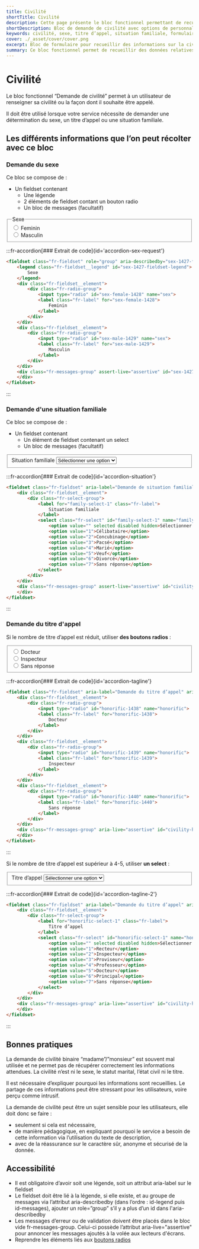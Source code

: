 ```yaml
---
title: Civilité
shortTitle: Civilité
description: Cette page présente le bloc fonctionnel permettant de recueillir des informations liées à la civilité comme le sexe, la situation familiale ou le titre d’appel tout en respectant les bonnes pratiques d’inclusivité et d’accessibilité.
shortDescription: Bloc de demande de civilité avec options de personnalisation
keywords: civilité, sexe, titre d’appel, situation familiale, formulaire, accessibilité, boutons radio, select, DSFR, bonnes pratiques
cover: ./_asset/cover/cover.png
excerpt: Bloc de formulaire pour recueillir des informations sur la civilité avec recommandations d’usage et d’accessibilité.
summary: Ce bloc fonctionnel permet de recueillir des données relatives à la civilité de l’utilisateur comme le sexe, la situation familiale ou un titre d’appel, via boutons radio ou listes déroulantes. Il intègre des consignes claires sur le choix du bon composant selon le contexte, ainsi que des recommandations pour un usage respectueux et non intrusif. Des bonnes pratiques d’accessibilité sont précisées afin d’assurer une expérience inclusive et conforme aux standards.
---
```


# Civilité

Le bloc fonctionnel “Demande de civilité” permet à un utilisateur de renseigner sa civilité ou la façon dont il souhaite être appelé.

Il doit être utilisé lorsque votre service nécessite de demander une détermination du sexe, un titre d’appel ou une situation familiale.

## Les différents informations que l’on peut récolter avec ce bloc

### Demande du sexe

Ce bloc se compose de :

- Un fieldset contenant
    - Une légende
    - 2 éléments de fieldset contant un bouton radio
    - Un bloc de messages (facultatif)

<div class="dsfr-doc-preview">
    <fieldset class="fr-fieldset" role="group" aria-describedby="sex-1427-fieldset-legend sex-1427-fieldset-messages" id="sex-1427-fieldset">
        <legend class="fr-fieldset__legend" id="sex-1427-fieldset-legend">
            Sexe
        </legend>
        <div class="fr-fieldset__element">
            <div class="fr-radio-group">
                <input type="radio" id="sex-female-1428" name="sex">
                <label class="fr-label" for="sex-female-1428">
                    Feminin
                </label>
            </div>
        </div>
        <div class="fr-fieldset__element">
            <div class="fr-radio-group">
                <input type="radio" id="sex-male-1429" name="sex">
                <label class="fr-label" for="sex-male-1429">
                    Masculin
                </label>
            </div>
        </div>
        <div class="fr-messages-group" assert-live="assertive" id="sex-1427-fieldset-messages">
        </div>
    </fieldset>
</div>

:::fr-accordion[### Extrait de code]{id='accordion-sex-request'}
```html
<fieldset class="fr-fieldset" role="group" aria-describedby="sex-1427-fieldset-legend sex-1427-fieldset-messages" id="sex-1427-fieldset">
    <legend class="fr-fieldset__legend" id="sex-1427-fieldset-legend">
        Sexe
    </legend>
    <div class="fr-fieldset__element">
        <div class="fr-radio-group">
            <input type="radio" id="sex-female-1428" name="sex">
            <label class="fr-label" for="sex-female-1428">
                Feminin
            </label>
        </div>
    </div>
    <div class="fr-fieldset__element">
        <div class="fr-radio-group">
            <input type="radio" id="sex-male-1429" name="sex">
            <label class="fr-label" for="sex-male-1429">
                Masculin
            </label>
        </div>
    </div>
    <div class="fr-messages-group" assert-live="assertive" id="sex-1427-fieldset-messages">
    </div>
</fieldset>
```
:::

### Demande d'une situation familiale

Ce bloc se compose de :

- Un fieldset contenant
    - Un élément de fieldset contenant un select
    - Un bloc de messages (facultatif)

<div class="dsfr-doc-preview">
    <fieldset class="fr-fieldset" aria-label="Demande de situation familiale" aria-describedby="civility-family-1432-fieldset-messages">
        <div class="fr-fieldset__element">
            <div class="fr-select-group">
                <label for="family-select-1" class="fr-label">
                    Situation familiale
                </label>
                <select class="fr-select" id="family-select-1" name="family">
                    <option value="" selected disabled hidden>Sélectionner une option</option>
                    <option value="1">Célibataire</option>
                    <option value="2">Concubinage</option>
                    <option value="3">Pacsé</option>
                    <option value="4">Marié</option>
                    <option value="5">Veuf</option>
                    <option value="6">Divorcé</option>
                    <option value="7">Sans réponse</option>
                </select>
            </div>
        </div>
        <div class="fr-messages-group" assert-live="assertive" id="civility-family-1432-fieldset-messages">
        </div>
    </fieldset>
</div>

:::fr-accordion[### Extrait de code]{id='accordion-situation'}
```html
<fieldset class="fr-fieldset" aria-label="Demande de situation familiale" aria-describedby="civility-family-1432-fieldset-messages">
    <div class="fr-fieldset__element">
        <div class="fr-select-group">
            <label for="family-select-1" class="fr-label">
                Situation familiale
            </label>
            <select class="fr-select" id="family-select-1" name="family">
                <option value="" selected disabled hidden>Sélectionner une option</option>
                <option value="1">Célibataire</option>
                <option value="2">Concubinage</option>
                <option value="3">Pacsé</option>
                <option value="4">Marié</option>
                <option value="5">Veuf</option>
                <option value="6">Divorcé</option>
                <option value="7">Sans réponse</option>
            </select>
        </div>
    </div>
    <div class="fr-messages-group" assert-live="assertive" id="civility-family-1432-fieldset-messages">
    </div>
</fieldset>
```
:::

### Demande du titre d'appel

Si le nombre de titre d’appel est réduit, utiliser **des boutons radios** :

<div class="dsfr-doc-preview">
    <fieldset class="fr-fieldset" aria-label="Demande du titre d’appel" aria-describedby="civility-honorific-1-messages">
        <div class="fr-fieldset__element">
            <div class="fr-radio-group">
                <input type="radio" id="honorific-1438" name="honorific">
                <label class="fr-label" for="honorific-1438">
                    Docteur
                </label>
            </div>
        </div>
        <div class="fr-fieldset__element">
            <div class="fr-radio-group">
                <input type="radio" id="honorific-1439" name="honorific">
                <label class="fr-label" for="honorific-1439">
                    Inspecteur
                </label>
            </div>
        </div>
        <div class="fr-fieldset__element">
            <div class="fr-radio-group">
                <input type="radio" id="honorific-1440" name="honorific">
                <label class="fr-label" for="honorific-1440">
                    Sans réponse
                </label>
            </div>
        </div>
        <div class="fr-messages-group" aria-live="assertive" id="civility-honorific-1-messages">
        </div>
    </fieldset>
</div>

:::fr-accordion[### Extrait de code]{id='accordion-tagline'}
```html
<fieldset class="fr-fieldset" aria-label="Demande du titre d’appel" aria-describedby="civility-honorific-1-messages">
    <div class="fr-fieldset__element">
        <div class="fr-radio-group">
            <input type="radio" id="honorific-1438" name="honorific">
            <label class="fr-label" for="honorific-1438">
                Docteur
            </label>
        </div>
    </div>
    <div class="fr-fieldset__element">
        <div class="fr-radio-group">
            <input type="radio" id="honorific-1439" name="honorific">
            <label class="fr-label" for="honorific-1439">
                Inspecteur
            </label>
        </div>
    </div>
    <div class="fr-fieldset__element">
        <div class="fr-radio-group">
            <input type="radio" id="honorific-1440" name="honorific">
            <label class="fr-label" for="honorific-1440">
                Sans réponse
            </label>
        </div>
    </div>
    <div class="fr-messages-group" aria-live="assertive" id="civility-honorific-1-messages">
    </div>
</fieldset>
```
:::

Si le nombre de titre d’appel est supérieur à 4-5, utiliser **un select** :

<div class="dsfr-doc-preview">
    <fieldset class="fr-fieldset" aria-label="Demande du titre d’appel" aria-describedby="civility-honorific-2-messages">
        <div class="fr-fieldset__element">
            <div class="fr-select-group">
                <label for="honorific-select-1" class="fr-label">
                    Titre d’appel
                </label>
                <select class="fr-select" id="honorific-select-1" name="honorific">
                    <option value="" selected disabled hidden>Sélectionner une option</option>
                    <option value="1">Recteur</option>
                    <option value="2">Inspecteur</option>
                    <option value="3">Proviseur</option>
                    <option value="4">Professeur</option>
                    <option value="5">Docteur</option>
                    <option value="6">Principal</option>
                    <option value="7">Sans réponse</option>
                </select>
            </div>
        </div>
        <div class="fr-messages-group" aria-live="assertive" id="civility-honorific-2-messages">
        </div>
    </fieldset>
</div>

:::fr-accordion[### Extrait de code]{id='accordion-tagline-2'}
```html
<fieldset class="fr-fieldset" aria-label="Demande du titre d’appel" aria-describedby="civility-honorific-2-messages">
    <div class="fr-fieldset__element">
        <div class="fr-select-group">
            <label for="honorific-select-1" class="fr-label">
                Titre d’appel
            </label>
            <select class="fr-select" id="honorific-select-1" name="honorific">
                <option value="" selected disabled hidden>Sélectionner une option</option>
                <option value="1">Recteur</option>
                <option value="2">Inspecteur</option>
                <option value="3">Proviseur</option>
                <option value="4">Professeur</option>
                <option value="5">Docteur</option>
                <option value="6">Principal</option>
                <option value="7">Sans réponse</option>
            </select>
        </div>
    </div>
    <div class="fr-messages-group" aria-live="assertive" id="civility-honorific-2-messages">
    </div>
</fieldset>
```
:::

## Bonnes pratiques

La demande de civilité binaire “madame”/”monsieur” est souvent mal utilisée et ne permet pas de récupérer correctement les informations attendues. La civilité n’est ni le sexe, le statut marital, l’état civil ni le titre.

Il est nécessaire d’expliquer pourquoi les informations sont recueillies. Le partage de ces informations peut être stressant pour les utilisateurs, voire perçu comme intrusif.

La demande de civilité peut être un sujet sensible pour les utilisateurs, elle doit donc se faire :

- seulement si cela est nécessaire,
- de manière pédagogique, en expliquant pourquoi le service a besoin de cette information via l’utilisation du texte de description,
- avec de la réassurance sur le caractère sûr, anonyme et sécurisé de la donnée.

## Accessibilité

- Il est obligatoire d’avoir soit une légende, soit un attribut aria-label sur le fieldset
- Le fieldset doit être lié à la légende, si elle existe, et au groupe de messages via l’attribut aria-describedby (dans l’ordre : id-legend puis id-messages), ajouter un role=”group” s’il y a plus d’un id dans l'aria-describedby
- Les messages d’erreur ou de validation doivent être placés dans le bloc vide fr-messages-group. Celui-ci possède l’attribut aria-live="assertive" pour annoncer les messages ajoutés à la volée aux lecteurs d'écrans.
- Reprendre les éléments liés aux [boutons radios](../../../../../component/radio/_part/doc/index.md)
